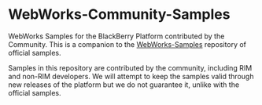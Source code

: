 WebWorks-Community-Samples
==========================

WebWorks Samples for the BlackBerry Platform contributed by the Community.
This is a companion to the [WebWorks-Samples](http://github.com/blackberry/WebWorks-Samples)
repository of official samples.

Samples in this repository are contributed by the community, including RIM and non-RIM developers.
We will attempt to keep the samples valid through new releases of the platform but we do not guarantee it,
unlike with the official samples.